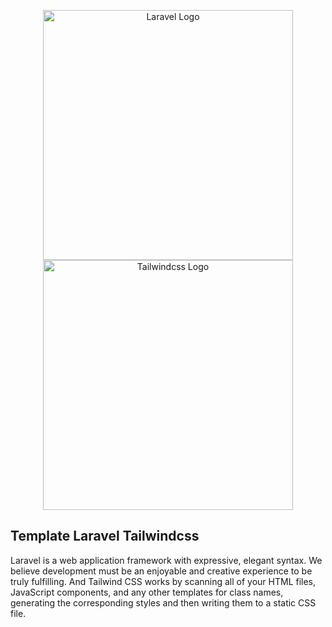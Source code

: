 <p align="center"><a href="https://laravel.com" target="_blank"><img src="laravel.png" width="400" alt="Laravel Logo">
<img src="tailwindcss.png" width="400" alt="Tailwindcss Logo"></a></p>

## Template Laravel Tailwindcss

Laravel is a web application framework with expressive, elegant syntax. We believe development must be an enjoyable and creative experience to be truly fulfilling. And Tailwind CSS works by scanning all of your HTML files, JavaScript components, and any other templates for class names, generating the corresponding styles and then writing them to a static CSS file.
